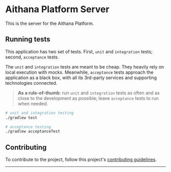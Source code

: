 # Aithana Platform Server

This is the server for the Aithana Platform.

## Running tests

This application has two set of tests. First, `unit` and `integration` tests; second, `acceptance` tests.

The `unit` and `integration` tests are meant to be cheap. They heavily rely on local execution with mocks. Meanwhile, `acceptance` tests approach the application as a black box, with all its 3rd-party services and supporting technologies connected.

> **As a rule-of-thumb**: run `unit` and `integration` tests as often and as close to the development as possible; leave `acceptance` tests to run when needed.

```bash
# unit and integration testing
./gradlew test

# acceptance testing
./gradlew acceptanceTest
```


## Contributing

To contribute to the project, follow this project's [contributing guidelines][contributing].

---

[contributing]: ./CONTRIBUTING.md